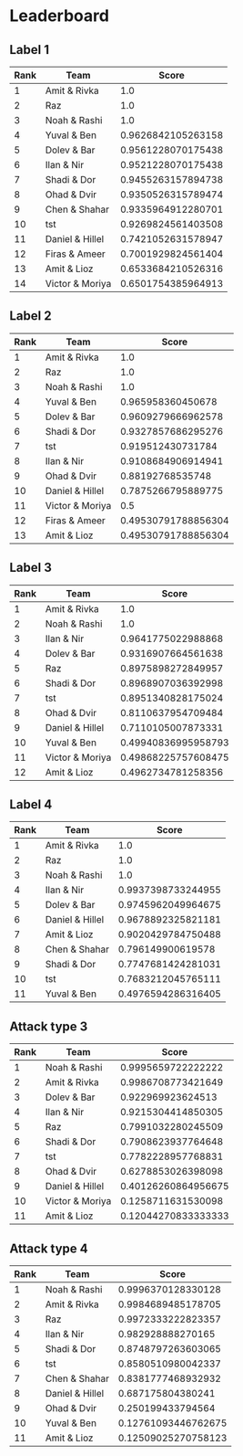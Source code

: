 # Leaderboard

## Label 1
| Rank | Team | Score |
|---|---|---|
|1|Amit & Rivka|1.0|
|2|Raz|1.0|
|3|Noah & Rashi|1.0|
|4|Yuval & Ben|0.9626842105263158|
|5|Dolev & Bar|0.9561228070175438|
|6|Ilan & Nir|0.9521228070175438|
|7|Shadi & Dor|0.9455263157894738|
|8|Ohad & Dvir|0.9350526315789474|
|9|Chen & Shahar|0.9335964912280701|
|10|tst|0.9269824561403508|
|11|Daniel & Hillel|0.7421052631578947|
|12|Firas & Ameer|0.7001929824561404|
|13|Amit & Lioz|0.6533684210526316|
|14|Victor & Moriya|0.6501754385964913|


## Label 2
| Rank | Team | Score |
|---|---|---|
|1|Amit & Rivka|1.0|
|2|Raz|1.0|
|3|Noah & Rashi|1.0|
|4|Yuval & Ben|0.965958360450678|
|5|Dolev & Bar|0.9609279666962578|
|6|Shadi & Dor|0.9327857686295276|
|7|tst|0.919512430731784|
|8|Ilan & Nir|0.9108684906914941|
|9|Ohad & Dvir|0.88192768535748|
|10|Daniel & Hillel|0.7875266795889775|
|11|Victor & Moriya|0.5|
|12|Firas & Ameer|0.49530791788856304|
|13|Amit & Lioz|0.49530791788856304|


## Label 3
| Rank | Team | Score |
|---|---|---|
|1|Amit & Rivka|1.0|
|2|Noah & Rashi|1.0|
|3|Ilan & Nir|0.9641775022988868|
|4|Dolev & Bar|0.9316907664561638|
|5|Raz|0.8975898272849957|
|6|Shadi & Dor|0.8968907036392998|
|7|tst|0.8951340828175024|
|8|Ohad & Dvir|0.8110637954709484|
|9|Daniel & Hillel|0.7110105007873331|
|10|Yuval & Ben|0.49940836995958793|
|11|Victor & Moriya|0.49868225757608475|
|12|Amit & Lioz|0.4962734781258356|


## Label 4
| Rank | Team | Score |
|---|---|---|
|1|Amit & Rivka|1.0|
|2|Raz|1.0|
|3|Noah & Rashi|1.0|
|4|Ilan & Nir|0.9937398733244955|
|5|Dolev & Bar|0.9745962049964675|
|6|Daniel & Hillel|0.9678892325821181|
|7|Amit & Lioz|0.9020429784750488|
|8|Chen & Shahar|0.796149900619578|
|9|Shadi & Dor|0.7747681424281031|
|10|tst|0.7683212045765111|
|11|Yuval & Ben|0.4976594286316405|


## Attack type 3
| Rank | Team | Score |
|---|---|---|
|1|Noah & Rashi|0.9995659722222222|
|2|Amit & Rivka|0.9986708773421649|
|3|Dolev & Bar|0.922969923624513|
|4|Ilan & Nir|0.9215304414850305|
|5|Raz|0.7991032280245509|
|6|Shadi & Dor|0.7908623937764648|
|7|tst|0.7782228957768831|
|8|Ohad & Dvir|0.6278853026398098|
|9|Daniel & Hillel|0.40126260864956675|
|10|Victor & Moriya|0.1258711631530098|
|11|Amit & Lioz|0.12044270833333333|


## Attack type 4
| Rank | Team | Score |
|---|---|---|
|1|Noah & Rashi|0.9996370128330128|
|2|Amit & Rivka|0.9984689485178705|
|3|Raz|0.9972333222823357|
|4|Ilan & Nir|0.982928888270165|
|5|Shadi & Dor|0.8748797263603065|
|6|tst|0.8580510980042337|
|7|Chen & Shahar|0.8381777468932932|
|8|Daniel & Hillel|0.687175804380241|
|9|Ohad & Dvir|0.250199433794564|
|10|Yuval & Ben|0.12761093446762675|
|11|Amit & Lioz|0.12509025270758123|


